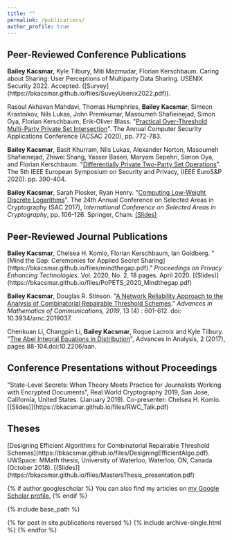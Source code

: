 ```yaml
---
title: ""
permalink: /publications/
author_profile: true
---
```


<h2>Peer-Reviewed Conference Publications</h2>
<b>Bailey Kacsmar</b>, Kyle Tilbury, Miti Mazmudar, Florian Kerschbaum. Caring about Sharing: User Perceptions of Multiparty Data Sharing. USENIX Security 2022. Accepted. ([Survey](https://bkacsmar.github.io/files/SuveyUsenix2022.pdf)).
<br>


Rasoul Akhavan Mahdavi,  Thomas Humphries, <b>Bailey Kacsmar</b>, Simeon Krastnikov, Nils Lukas, John Premkumar,  Masoumeh Shafieinejad, Simon Oya, Florian Kerschbaum, Erik-Oliver Blass. &quot;[Practical Over-Threshold Multi-Party Private Set Intersection](https://bkacsmar.github.io/files/overthresholdPSI.pdf)&quot;. The Annual Computer Security Applications Conference (ACSAC 2020), pp. 772-783.


<b>Bailey Kacsmar</b>, Basit Khurram, Nils Lukas, Alexander Norton, Masoumeh Shafieinejad, Zhiwei Shang, Yasser Baseri, Maryam Sepehri, Simon Oya, and Florian Kerschbaum. &quot;[Differentially Private Two-Party Set Operations](https://bkacsmar.github.io/files/DiPSI.pdf)&quot;. The 5th IEEE European Symposium on Security and Privacy, (IEEE EuroS&P 2020). pp. 390-404. 

<b>Bailey Kacsmar</b>, Sarah Plosker, Ryan Henry. &quot;[Computing Low-Weight Discrete Logarithms](https://bkacsmar.github.io/files/Low_weight_DLP_ext.pdf)&quot;. The 24th Annual Conference on Selected Areas in Cryptography (SAC 2017), <i>International Conference on Selected Areas in Cryptography</i>, pp. 106-126. Springer, Cham. [(Slides)](https://bkacsmar.github.io/files/Computing_Low_Weight_DL.pdf)



<h2>Peer-Reviewed Journal Publications</h2>
<b>Bailey Kacsmar</b>, Chelsea H. Komlo, Florian Kerschbaum, Ian Goldberg. &quot;[Mind the Gap: Ceremonies for Applied Secret Sharing](https://bkacsmar.github.io/files/mindthegap.pdf).&quot; <i> Proceedings on Privacy Enhancing Technologies</i>. Vol. 2020, No. 2. 18 pages. April 2020. [(Slides)](https://bkacsmar.github.io/files/PoPETS_2020_Mindthegap.pdf)
<br>

<b>Bailey Kacsmar</b>, Douglas R. Stinson. &quot;[A Network Reliability Approach to the Analysis of Combinatorial Repairable Threshold Schemes](https://bkacsmar.github.io/files/networkReliability.pdf).&quot; <i>Advances in Mathematics of Communications, 2019</i>, 13 (4) : 601-612. doi: 10.3934/amc.2019037.
<br>

Chenkuan Li, Changpin Li, <b>Bailey Kacsmar</b>, Roque Lacroix and Kyle Tilbury. &quot;[The Abel Integral Equations in Distribution](https://bkacsmar.github.io/files/abelIntegral.pdf)&quot;, Advances in Analysis, 2 (2017), pages 88-104.doi:10.2206/aan.




<h2>Conference Presentations without Proceedings</h2>
"State-Level Secrets: When Theory Meets Practice for Journalists Working with Encrypted Documents", Real World Cryptography 2019, San Jose, California, United States. (January 2019). Co-presenter: Chelsea H. Komlo.  [(Slides)](https://bkacsmar.github.io/files/RWC_Talk.pdf)





<h2>Theses</h2>
[Designing Efficient Algorithms for Combinatorial Repairable Threshold Schemes](https://bkacsmar.github.io/files/DesigningEfficientAlgo.pdf). UWSpace: MMath
thesis, University of Waterloo, Waterloo, ON, Canada (October 2018). [(Slides)](https://bkacsmar.github.io/files/MastersThesis_presentation.pdf)



{% if author.googlescholar %}
  You can also find my articles on <u><a href="{{author.googlescholar}}">my Google Scholar profile</a>.</u>
{% endif %}

{% include base_path %}

{% for post in site.publications reversed %}
  {% include archive-single.html %}
{% endfor %}
